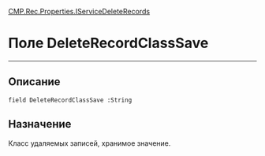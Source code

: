 ﻿---
Link: CMP.Rec.Properties.IServiceDeleteRecords.@DeleteRecordClassSave
---

<!---  Навигация
[Имя проекта](#) :
-->
[CMP.Rec.Properties.IServiceDeleteRecords](Default)

# Поле DeleteRecordClassSave
---

## Описание

    field DeleteRecordClassSave :String

<!--
## Аргументы{#Args}

### Аргумент1

Описание аргумента 1
-->

## Назначение

Класс удаляемых записей, хранимое значение.

<!--
## Пример

    DeleteRecordClassSave...
-->

